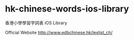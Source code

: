 # hk-chinese-words-ios-library
香港小學學習字詞表 iOS Library

Official Website
http://www.edbchinese.hk/lexlist_ch/
